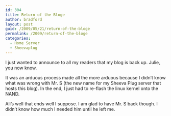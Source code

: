 ```yaml
---
id: 304
title: Return of the Bloge
author: bradford
layout: post
guid: /2009/05/21/return-of-the-bloge
permalink: /2009/return-of-the-bloge
categories:
  - Home Server
  - Sheevaplug
---
```

I just wanted to announce to all my readers that my blog is back up. Julie, you now know.

It was an arduous process made all the more arduous because I didn&#8217;t know what was wrong with Mr. S (the new name for my Sheeva Plug server that hosts this blog). In the end, I just had to re-flash the linux kernel onto the NAND.

All’s well that ends well I suppose. I am glad to have Mr. S back though. I didn&#8217;t know how much I needed him until he left me.